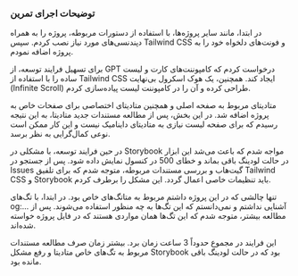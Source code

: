 ### توضیحات اجرای تمرین

در ابتدا، مانند سایر پروژه‌ها، با استفاده از دستورات مربوطه، پروژه را به همراه دپندنسی‌های مورد نیاز نصب کردم. سپس Tailwind CSS و فونت‌های دلخواه خود را به پروژه اضافه نمودم.

برای تسهیل فرایند توسعه، از GPT درخواست کردم که کامپوننت‌های کارت و لیست ساده را با استفاده از Tailwind CSS ایجاد کند. همچنین، یک هوک اسکرول بی‌نهایت (Infinite Scroll) طراحی کرده و آن را در کامپوننت لیست پیاده‌سازی کردم.

متادیتای مربوط به صفحه اصلی و همچنین متادیتای اختصاصی برای صفحات خاص به پروژه اضافه شد. در این بخش، پس از مطالعه مستندات جدید متادیتا، به این نتیجه رسیدم که برای صفحه لیست نیازی به متادیتای داینامیک نیست و این کار ممکن است نوعی کمال‌گرایی به نظر برسد.

در حین فرایند توسعه، با مشکلی در Storybook مواجه شدم که باعث می‌شد این ابزار در حالت لودینگ باقی بماند و خطای 500 در کنسول نمایش داده شود. پس از جستجو در Issues گیت‌هاب و بررسی مستندات مربوطه، متوجه شدم که برای تلفیق Tailwind CSS و Storybook باید تنظیمات خاصی اعمال گردد. این مشکل را برطرف کردم.

تنها چالشی که در این پروژه داشتم مربوط به متاتگ‌های خاص بود. در ابتدا، با تگ‌های og:... آشنایی نداشتم و نمی‌دانستم که این تگ‌ها به چه منظور استفاده می‌شوند. پس از مطالعه بیشتر، متوجه شدم که این تگ‌ها همان مواردی هستند که در فایل پروژه خواسته شده‌اند.


این فرایند در مجموع حدوداً 3 ساعت زمان برد. بیشتر زمان صرف مطالعه مستندات مربوط به تگ‌های خاص متادیتا و رفع مشکل Storybook بود که در حالت لودینگ باقی مانده بود.